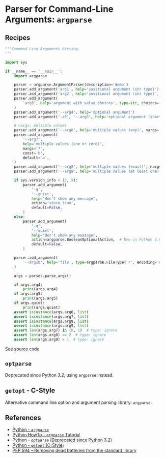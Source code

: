 # Parser for Command-Line Arguments: `argparse`

## Recipes

```python
"""Command-Line Arguments Parsing.
"""

import sys

if __name__ == '__main__':
    import argparse

    parser = argparse.ArgumentParser(description='demo')
    parser.add_argument('arg1', help='positional argument (str type)')
    parser.add_argument('arg2', help='positional argument (int type)', type=int)
    parser.add_argument(
        'arg3', help='argument with value choices', type=str, choices=('a', 'b')
    )
    parser.add_argument('--arg4', help='optional argument')
    parser.add_argument('-a5', '--arg5', help='optional argument (short options)')

    # nargs: multiple values
    parser.add_argument('--arg6', help='multiple values (any)', nargs='*')
    parser.add_argument(
        '--arg7',
        help='multiple values (one or zero)',
        nargs='?',
        const='b',
        default='a',
    )
    parser.add_argument('--arg8', help='multiple values (exact)', nargs=2)
    parser.add_argument('--arg9', help='multiple values (at least one)', nargs='+')

    if sys.version_info < (3, 9):
        parser.add_argument(
            '-q',
            '--quiet',
            help="don't show any message",
            action='store_true',
            default=False,
        )
    else:
        parser.add_argument(
            '-q',
            '--quiet',
            help="don't show any message",
            action=argparse.BooleanOptionalAction,  # New in Python 3.9
            default=False,
        )

    parser.add_argument(
        '--arg10', help='file', type=argparse.FileType('r', encoding='utf-8')
    )

    args = parser.parse_args()

    if args.arg4:
        print(args.arg4)
    if args.arg5:
        print(args.arg5)
    if args.quiet:
        print(args.quiet)
    assert isinstance(args.arg6, list)
    assert isinstance(args.arg7, list)
    assert isinstance(args.arg8, list)
    assert isinstance(args.arg9, list)
    assert len(args.arg7) in (0, 1)  # type: ignore
    assert len(args.arg8) == 2  # type: ignore
    assert len(args.arg9) > 1  # type: ignore
```

See [source code](https://github.com/leven-cn/python-cookbook/blob/main/examples/core/cli_args.py)

## `optparse`

Deprecated since Python *3.2*, using `argparse` instead.

## `getopt` - C-Style

Alternative command line option and argument parsing library: `argparse`.

## References

- [Python - `argparse`](https://docs.python.org/3/library/argparse.html)
- [Python HowTo - `argparse` Tutorial](https://docs.python.org/3/howto/argparse.html)
- [Python - `optparse` (Deprecated since Python 3.2)](https://docs.python.org/3/library/optparse.html)
- [Python - `getopt` (C-Style)](https://docs.python.org/3/library/getopt.html)
- [PEP 594 – Removing dead batteries from the standard library](https://peps.python.org/pep-0594/)
